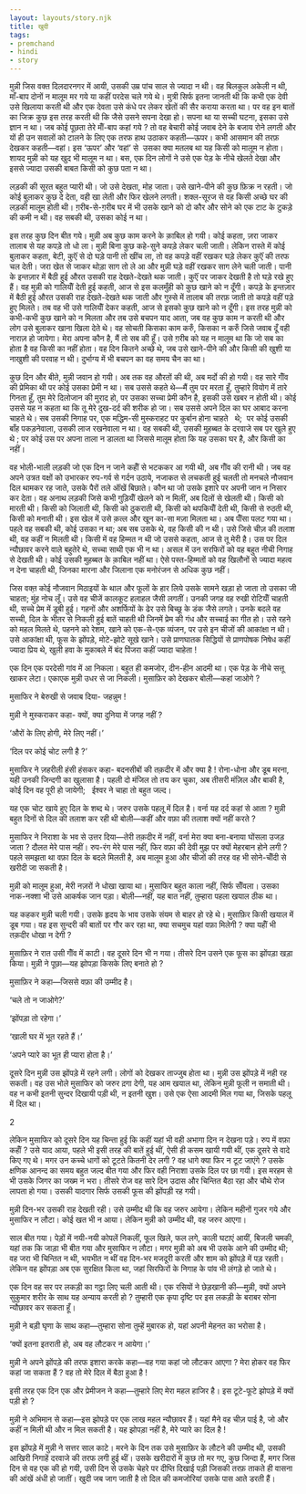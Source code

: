 ```yaml
---  
layout: layouts/story.njk  
title: खुदी  
tags:  
- premchand  
- hindi  
- story  
---  
```

    
मुन्नी जिस वक्त दिलदारनगर में आयी, उसकी उम्र पांच साल से ज्यादा न थी। वह बिलकुल अकेली न थी, माँ-बाप दोनों न मालूम मर गये या कहीं परदेस चले गये थे। मुत्री सिर्फ इतना जानती थी कि कभी एक देवी उसे खिलाया करती थी और एक देवता उसे कंधे पर लेकर खेतों की सैर कराया करता था। पर वह इन बातों का जिक्र कुछ इस तरह करती थी कि जैसे उसने सपना देखा हो। सपना था या सच्ची घटना, इसका उसे ज्ञान न था। जब कोई पूछता तेरे मॉँ-बाप कहां गये ? तो वह बेचारी कोई जवाब देने के बजाय रोने लगती और यों ही उन सवालों को टालने के लिए एक तरफ हाथ उठाकर कहती—ऊपर। कभी आसमान की तरफ़ देखकर कहती—वहां। इस ‘ऊपर’ और ‘वहां’ से  उसका क्या मतलब था यह किसी को मालूम न होता। शायद मुन्नी को यह खुद भी मालूम न था। बस, एक दिन लोगों ने उसे एक पेड़ के नीचे खेलते देखा और इससे ज्यादा उसकी बाबत किसी को कुछ पता न था।  

लड़की की सूरत बहुत प्यारी थी। जो उसे देखता, मोह जाता। उसे खाने-पीने की कुछ फ़िक्र न रहती। जो कोई बुलाकर कुछ दे देता, वही खा लेती और फिर खेलने लगती। शक्ल-सूरज से वह किसी अच्छे घर की लड़की मालूम होती थी। ग़रीब-से-ग़रीब घर में भी उसके खाने को दो कौर और सोने को एक टाट के टुकड़े की कमी न थी। वह सबकी थी, उसका कोई न था।  

इस तरह कुछ दिन बीत गये। मुन्नी अब कुछ काम करने के क़ाबिल हो गयी। कोई कहता, ज़रा जाकर तालाब से यह कपड़े तो धो ला। मुन्नी बिना कुछ कहे-सुने कपड़े लेकर चली जाती। लेकिन रास्ते में कोई बुलाकर कहता, बेटी, कुऍं से दो घड़े पानी तो खींच ला, तो वह कपड़े वहीं रखकर घड़े लेकर कुऍं की तरफ चल देती। जरा खेत से जाकर थोड़ा साग तो ले आ और मुन्नी घड़े वहीं रखकर साग लेने चली जाती। पानी के इन्तज़ार में बैठी हुई औरत उसकी राह देखते-देखते थक जाती। कुऍं पर जाकर देखती है तो घड़े रखे हुए हैं। वह मुन्नी को गालियॉँ देती हुई कहती, आज से इस कलमुँही को कुछ खाने को न दूँगी। कपड़े के इन्तज़ार में बैठी हुई औरत उसकी राह देखते-देखते थक जाती और गुस्से में तालाब की तरफ़ जाती तो कपड़े वहीं पड़े हुए मिलते। तब वह भी उसे गालियॉँ देकर कहती, आज से इसको कुछ खाने को न दूँगी। इस तरह मुन्नी को कभी-कभी कुछ खाने को न मिलता और तब उसे बचपन याद आता, जब वह कुछ काम न करती थी और लोग उसे बुलाकर खाना खिला देते थे। वह सोचती किसका काम करुँ, किसका न करुँ जिसे जवाब दूँ वही नाराज़ हो जायेगा। मेरा अपना कौन है, मैं तो सब की हूँ। उसे ग़रीब को यह न मालूम था कि जो सब का होता है वह किसी का नहीं होता। वह दिन कितने अच्छे थे, जब उसे खाने-पीने की और किसी की खुशी या नाखुशी की परवाह न थी। दुर्भाग्य में भी बचपन का वह समय चैन का था।  

कुछ दिन और बीते, मुन्नी जवान हो गयी। अब तक वह औरतों की थी, अब मर्दो की हो गयी। वह सारे गॉँव की प्रेमिका थी पर कोई उसका प्रेमी न था। सब उससे कहते थे—मैं तुम पर मरता हूँ, तुम्हारे वियोग में तारे गिनता हूँ, तुम मेरे दिलोजान की मुराद हो, पर उसका सच्चा प्रेमी कौन है, इसकी उसे खबर न होती थी। कोई उससे यह न कहता था कि तू मेरे दुख-दर्द की शरीक हो जा। सब उससे अपने दिल का घर आबाद करना चाहते थे। सब उसकी निगाह पर, एक मद्धिम-सी मुस्कराहट पर कुर्बान होना चाहते   थे;  पर कोई उसकी बाँह पकड़नेवाला, उसकी लाज रखनेवाला न था। वह सबकी थी, उसकी मुहब्बत के दरवाजे सब पर खुले हुए थे ; पर कोई उस पर अपना ताला न डालता था जिससे मालूम होता कि यह उसका घर है, और किसी का नहीं।  

वह भोली-भाली लड़की जो एक दिन न जाने कहॉँ से भटककर आ गयी थी, अब गॉँव की रानी थी। जब वह अपने उत्रत वक्षों को उभारकर रुप-गर्व से गर्दन उठाये, नजाकत से लचकती हुई चलती तो मनचले नौजवान दिल थामकर रह जाते, उसके पैरों तले ऑंखें बिछाते। कौन था जो उसके इशारे पर अपनी जान न निसार कर देता। वह अनाथ लड़की जिसे कभी गुड़ियॉँ खेलने को न मिलीं, अब दिलों से खेलती थी। किसी को मारती थी। किसी को जिलाती थी, किसी को ठुकराती थी, किसी को थपकियॉँ देती थी, किसी से रुठती थी, किसी को मनाती थी। इस खेल में उसे क़त्ल और खून का-सा मज़ा मिलता था। अब पॉँसा पलट गया था। पहले वह सबकी थी, कोई उसका न था; अब सब उसके थे, वह किसी की न थी। उसे जिसे चीज़ की तलाश थी, वह कहीं न मिलती थी। किसी में वह हिम्मत न थी जो उससे कहता, आज से तू मेरी है। उस पर दिल न्यौछावर करने वाले बहुतेरे थे, सच्चा साथी एक भी न था। असल में उन सरफिरों को वह बहुत नीची निगाह से देखती थी। कोई उसकी मुहब्बत के क़ाबिल नहीं था। ऐसे पस्त-हिम्मतों को वह खिलौनों से ज्यादा महत्व न देना चाहती थी, जिनका मारना और जिलाना एक मनोरंजन से अधिक कुछ नहीं।  

जिस वक्त़ कोई नौजवान मिठाइयों के थाल और फूलों के हार लिये उसके सामने खड़ा हो जाता तो उसका जी चाहता; मुंह नोच लूँ। उसे वह चीजें कालकूट हलाहल जैसी लगतीं। उनकी जगह वह रुखी रोटियॉँ चाहती थी, सच्चे प्रेम में डूबी हुई। गहनों और अशर्फियों के ढेर उसे बिच्छू के डंक जैसे लगते। उनके बदले वह सच्ची, दिल के भीतर से निकली हुई बातें चाहती थी जिनमें प्रेम की गंध और सच्चाई का गीत हो। उसे रहने को महल मिलते थे, पहनने को रेशम, खाने को एक-से-एक व्यंजन, पर उसे इन चीजों की आकांक्षा न थी। उसे आकांक्षा थी, फूस के झोंपड़े, मोटे-झोटे सूखे खाने। उसे प्राणघातक सिद्धियों से प्राणपोषक निषेध कहीं ज्यादा प्रिय थे, खुली हवा के मुकाबले में बंद पिंजरा कहीं ज्यादा चाहेता !  

एक दिन एक परदेसी गांव में आ निकला। बहुत ही कमजोर, दीन-हीन आदमी था। एक पेड़ के नीचे सत्तू खाकर लेटा। एकाएक मुन्नी उधर से जा निकली। मुसाफ़िर को देखकर बोली—कहां जाओगे ?  

मुसाफिर ने बेरुखी से जवाब दिया- जहन्नुम !  

मुन्नी ने मुस्कराकर कहा- क्यों, क्या दुनिया में जगह नहीं ?  

‘औरों के लिए होगी, मेरे लिए नहीं।’  

‘दिल पर कोई चोट लगी है ?’  

मुसाफिर ने ज़हरीली हंसी हंसकर कहा- बदनसीबों की तक़दीर में और क्या है ! रोना-धोना और डूब मरना, यही उनकी जिन्दगी का खुलासा है। पहली दो मंजिल तो तय कर चुका, अब तीसरी मंज़िल और बाकी है, कोई दिन वह पूरी हो जायेगी;   ईश्वर ने चाहा तो बहुत जल्द।  

यह एक चोट खाये हुए दिल के शब्द थे। जरुर उसके पहलू में दिल है। वर्ना यह दर्द कहां से आता ? मुन्नी बहुत दिनों से दिल की तलाश कर रही थी बोली—कहीं और वफ़ा की तलाश क्यों नहीं करते ?  

मुसाफिर ने निराशा के भव से उत्तर दिया—तेरी तक़दीर में नहीं, वर्ना मेरा क्या बना-बनाया घोंसला उजड़ जाता ? दौलत मेरे पास नहीं। रुप-रंग मेरे पास नहीं, फिर वफ़ा की देवी मुझ पर क्यों मेहरबान होने लगी ? पहले समझता था वफ़ा दिल के बदले मिलती है, अब मालूम हुआ और चीजों की तरह वह भी सोने-चॉँदी से खरीदी जा सकती है।  

मुन्नी को मालूम हुआ, मेरी नज़रों ने धोखा खाया था। मुसाफिर बहुत काला नहीं, सिर्फ सॉँवला। उसका नाक-नक्शा भी उसे आकर्षक जान पड़ा। बोली—नहीं, यह बात नहीं, तुम्हारा पहला खयाल ठीक था।  

यह कहकर मुन्नी चली गयी। उसके हृदय के भाव उसके संयम से बाहर हो रहे थे। मुसाफ़िर किसी खयाल में डूब गया। वह इस सुन्दरी की बातों पर गौर कर रहा था, क्या सचमुच यहां वफ़ा मिलेगी ? क्या यहॉँ भी तक़दीर धोखा न देगी ?  

मुसाफ़िर ने रात उसी गॉँव में काटी। वह दूसरे दिन भी न गया। तीसरे दिन उसने एक फूस का झोंपड़ा खड़ा किया। मुन्नी ने पूछा—यह झोपड़ा किसके लिए बनाते हो ?  

मुसाफ़िर ने कहा—जिससे वफ़ा की उम्मीद है।  

‘चले तो न जाओगे?’  

‘झोंपड़ा तो रहेगा।’  

‘खाली घर में भूत रहते हैं।’  

‘अपने प्यारे का भूत ही प्यारा होता है।’  

दूसरे दिन मुन्नी उस झोंपड़े में रहने लगी। लोगों को देखकर ताज्जुब होता था। मुन्नी उस झोंपड़े में नही रह सकती। वह उस भोले मुसाफिर को जरुर द़गा देगी, यह आम खयाल था, लेकिन मुन्नी फूली न समाती थी। वह न कभी इतनी सुन्दर दिखायी पड़ी थी, न इतनी खुश। उसे एक ऐसा आदमी मिल गया था, जिसके पहलू में दिल था।  

2  

लेकिन मुसाफिर को दूसरे दिन यह चिन्ता हुई कि कहीं यहां भी वही अभागा दिन न देखना पड़े। रुप में वफ़ा कहॉँ ? उसे याद आया, पहले भी इसी तरह की बातें हुई थीं, ऐसी ही कसम खायी गयी थीं, एक दूसरे से वादे किए गए थे। मगर उन कच्चे धागों को टूटते कितनी देर लगी ? वह धागे क्या फिर न टूट जाएंगे ? उसके क्षणिक आनन्द का समय बहुत जल्द बीत गया और फिर वही निराशा उसके दिल पर छा गयी। इस मरहम से भी उसके जिगर का जख्म न भरा। तीसरे रोज वह सारे दिन उदास और चिन्तित बैठा रहा और चौथे रोज लापता हो गया। उसकी यादगार सिर्फ उसकी फूस की झोंपड़ी रह गयी।  

मुन्नी दिन-भर उसकी राह देखती रही। उसे उम्मीद थी कि वह जरुर आयेगा। लेकिन महीनों गुजर गये और मुसाफिर न लौटा। कोई खत भी न आया। लेकिन मुन्नी को उम्मीद थी, वह जरुर आएगा।  

साल बीत गया। पेड़ों में नयी-नयी कोपलें निकलीं, फूल खिले, फल लगे, काली घटाएं आयीं, बिजली चमकी, यहां तक कि जाड़ा भी बीत गया और मुसाफिर न लौटा। मगर मुन्नी को अब भी उसके आने की उम्मीद थी; वह जरा भी चिन्तित न थी, भयभीत न थीं वह दिन-भर मजदूरी करती और शाम को झोंपड़े में पड़ रहती। लेकिन वह झोंपड़ा अब एक सुरक्षित किला था, जहां सिरफिरों के निगाह के पांव भी लंगड़े हो जाते थे।  

एक दिन वह सर पर लकड़ी का गट्ठा लिए चली आती थी। एक रसियों ने छेड़खानी की—मुन्नी, क्यों अपने सुकुमार शरीर के साथ यह अन्याय करती हो ? तुम्हारी एक कृपा दृष्टि पर इस लकड़ी के बराबर सोना न्यौछावर कर सकता हूँ।  

मुन्नी ने बड़ी घृणा के साथ कहा—तुम्हारा सोना तुम्हें मुबारक हो, यहां अपनी मेहनत का भरोसा है।  

‘क्यों इतना इतराती हो, अब वह लौटकर न आयेगा।’  

मुन्नी ने अपने झोंपड़े की तरफ इशारा करके कहा—वह गया कहां जो लौटकर आएगा ? मेरा होकर वह फिर कहां जा सकता हैं ? वह तो मेरे दिल में बैठा हुआ है !  

इसी तरह एक दिन एक और प्रेमीजन ने कहा—तुम्हारे लिए मेरा महल हाजिर है। इस टूटे-फूटे झोपड़े में क्यों पड़ी हो ?  

मुन्नी ने अभिमान से कहा—इस झोपड़े पर एक लाख महल न्यौछावर हैं। यहां मैने वह चीज़ पाई है, जो और कहीं न मिली थी और न मिल सकती है। यह झोपड़ा नहीं है, मेरे प्यारे का दिल है !  

इस झोंपड़े में मुन्नी ने सत्तर साल काटे। मरने के दिन तक उसे मुसाफ़िर के लौटने की उम्मीद थी, उसकी आखिरी निगाहें दरवाजे की तरफ लगी हुई थीं। उसके खरीदारों में कुछ तो मर गए, कुछ जिन्दा हैं, मगर जिस दिन से वह एक की हो गयी, उसी दिन से उसके चेहरे पर दीप्ति दिखाई पड़ी जिसकी तरफ़ ताकते ही वासना की आंखें अंधी हो जातीं। खुदी जब जाग जाती है तो दिल की कमजोरियां उसके पास आते डरती हैं।  


    